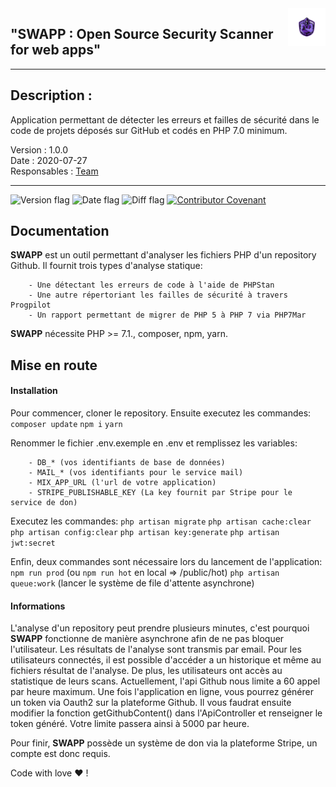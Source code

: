 <a href="#">
    <img src="public/img/swapp_image_logo.png" alt="SWAPP logo" title="SWAPP" align="right" height="60" />
</a>

## "SWAPP : Open Source Security Scanner for web apps"

----------------

## Description :


Application permettant de détecter les erreurs et failles de sécurité dans le code de projets déposés sur GitHub et codés en PHP 7.0 minimum.

Version : 1.0.0  
Date : 2020-07-27  
Responsables : [Team](TEAM.md)  

----------------

![Version flag](https://img.shields.io/badge/Version-2.0.0-green?style=flat-square)
![Date flag](https://img.shields.io/badge/Date-27%2F07%2F2020-blue?style=flat-square)
![Diff flag](https://img.shields.io/badge/Diffusion-restreinte-red?style=flat-square)
[![Contributor Covenant](https://img.shields.io/badge/Contributor%20Covenant-v2.0%20adopted-ff69b4.svg)](code_of_conduct.md)



## Documentation

**SWAPP** est un outil permettant d'analyser les fichiers PHP d'un repository Github.
    Il fournit trois types d'analyse statique:
    
        - Une détectant les erreurs de code à l'aide de PHPStan
        - Une autre répertoriant les failles de sécurité à travers Progpilot
        - Un rapport permettant de migrer de PHP 5 à PHP 7 via PHP7Mar
        
**SWAPP** nécessite PHP >= 7.1., composer, npm, yarn.

## Mise en route

#### Installation
Pour commencer, cloner le repository. Ensuite executez les commandes:
    ```composer update```
    ```npm i```
    ```yarn```
    
Renommer le fichier .env.exemple en .env et remplissez les variables:

        - DB_* (vos identifiants de base de données)
        - MAIL_* (vos identifiants pour le service mail)
        - MIX_APP_URL (l'url de votre application)
        - STRIPE_PUBLISHABLE_KEY (La key fournit par Stripe pour le service de don)

Executez les commandes:
    ```php artisan migrate```
    ```php artisan cache:clear```
    ```php artisan config:clear```
    ```php artisan key:generate```
    ```php artisan jwt:secret```

Enfin, deux commandes sont nécessaire lors du lancement de l'application:
   ```npm run prod``` (ou ```npm run hot``` en local => /public/hot)
   ```php artisan queue:work``` (lancer le système de file d'attente asynchrone)
   
#### Informations

L'analyse d'un repository peut prendre plusieurs minutes, c'est pourquoi **SWAPP** fonctionne de manière asynchrone afin de ne pas bloquer l'utilisateur. 
Les résultats de l'analyse sont transmis par email.
Pour les utilisateurs connectés, il est possible d'accéder a un historique et même au fichiers résultat de l'analyse.
De plus, les utilisateurs ont accès au statistique de leurs scans.
Actuellement, l'api Github nous limite a 60 appel par heure maximum. Une fois l'application en ligne, vous pourrez générer un token via Oauth2 sur la plateforme Github.
Il vous faudrat ensuite modifier la fonction getGithubContent() dans l'ApiController et renseigner le token généré. Votre limite passera ainsi à 5000 par heure.

Pour finir, **SWAPP** possède un système de don via la plateforme Stripe, un compte est donc requis.

Code with love :heart: !